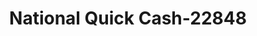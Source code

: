 ---
f_zip-code: 53545
f_state-code: WI
title: National Quick Cash-22848
f_phone: 608-757-9905
f_city-only: Janesville
f_address: 2228 Humes Rd Janesville
f_location-unique-id: '22848'
slug: national-quick-cash-22848
updated-on: '2024-05-30T13:46:58.046Z'
created-on: '2024-05-30T13:36:59.803Z'
published-on: '2024-05-30T13:54:32.469Z'
f_city-state: cms/city/janesville-wi.md
f_company: cms/company/national-quick-cash.md
f_state: cms/state/wisconsin.md
layout: '[payday-loan].html'
tags: payday-loan
---